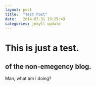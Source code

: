 ```yaml
---
layout: post
title:  "Test Post"
date:   2014-03-31 19:25:49
categories: jekyll update
---
```


# This is just a test.  

## of the non-emegency blog.  

Man, what am I doing?

